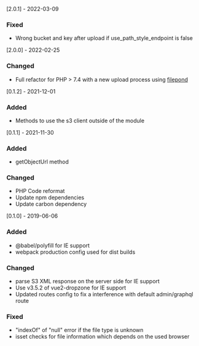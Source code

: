[2.0.1] - 2022-03-09
### Fixed
- Wrong bucket and key after upload if use_path_style_endpoint is false

[2.0.0] - 2022-02-25
### Changed
- Full refactor for PHP > 7.4 with a new upload process using [filepond](https://pqina.nl/filepond/)

[0.1.2] - 2021-12-01
### Added
- Methods to use the s3 client outside of the module

[0.1.1] - 2021-11-30
### Added
- getObjectUrl method

### Changed
- PHP Code reformat
- Update npm dependencies
- Update carbon dependency

[0.1.0] - 2019-06-06
### Added
- @babel/polyfill for IE support
- webpack production config used for dist builds

### Changed
- parse S3 XML response on the server side for IE support
- Use v3.5.2 of vue2-dropzone for IE support
- Updated routes config to fix a interference with default admin/graphql route

### Fixed
- "indexOf" of "null" error if the file type is unknown
- isset checks for file information which depends on the used browser
